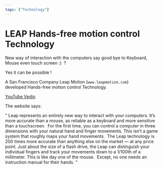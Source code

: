 ```yaml
---
tags: ["Technology"]
---
```


# LEAP Hands-free motion control Technology
<!--markdownlint-disable MD013 MD029 MD036 MD024 MD033 MD040 MD042 MD001 MD051 MD025 MD052-->
New way of interaction with the computers say good bye to Keyboard, Mouse even touch screen :)  ?

Yes it can be possible !

A San Francisco Company Leap Motion (`www.leapmotion.com`) developed Hands-free motion control Technology.

 [YouTube Vedio](http://www.youtube.com/watch?v=_d6KuiuteIA?feature=player_detailpage)

The website says:

" Leap represents an entirely new way to interact with your computers. It’s more accurate than a mouse, as reliable as a keyboard and more sensitive than a touchscreen.  For the first time, you can control a computer in three dimensions with your natural hand and finger movements.
This isn’t a game system that roughly maps your hand movements.  The Leap technology is 200 times more accurate than anything else on the market — at any price point. Just about the size of a flash drive, the Leap can distinguish your individual fingers and track your movements down to a 1/100th of a millimeter.
This is like day one of the mouse.  Except, no one needs an instruction manual for their hands. "
